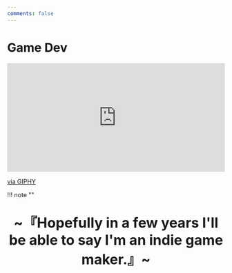 ```yaml
---
comments: false
---
```


# Game Dev

<div style="width:100%;height:0;padding-bottom:50%;position:relative;"><iframe src="https://giphy.com/embed/1ylOHgLDKw7eD8WgoB" width="100%" height="100%" style="position:absolute" frameBorder="0" class="giphy-embed" allowFullScreen></iframe></div><p><a href="https://giphy.com/gifs/genomagames-game-pixel-art-indie-1ylOHgLDKw7eD8WgoB">via GIPHY</a></p>


!!! note "" 
    <br><br>
    <div align="center" style="font-size:32px;font-weight:bold">
        ~『Hopefully in a few years I'll be able to say I'm an indie game maker.』~
    </div>
    <br><br>